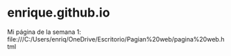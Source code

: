 # enrique.github.io

Mi página de la semana 1: file:///C:/Users/enriq/OneDrive/Escritorio/Pagian%20web/pagina%20web.html
